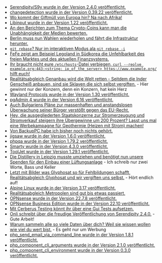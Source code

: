 * [Serendipity/S9y wurde in der Version 2.4.0 veröffentlicht.](https://github.com/s9y/Serendipity/releases/tag/2.4.0)
* [changedetection wurde in der Version 0.39.22 veröffentlicht.](https://github.com/dgtlmoon/changedetection.io/releases/tag/0.39.22)
* [Wo kommt der Giftmüll von Europa hin? Na nach Afrika!](https://netzfrauen.org/2022/11/20/africa-32/)
* [Libinput wurde in der Version 1.22 veröffentlicht.](https://www.phoronix.com/news/libinput-1.22-Released)
* [An den Berichten zum Thema Crypto-Coins kann man die Unabhängigkeit der Medien bewerten.](https://blog.fefe.de/?ts=9d8473cd)
* [Berlin muss nun Wahlen wiederholen und fährt die Infrastruktur herunter.](https://blog.fefe.de/?ts=9d847945)
* [`git rebase`? Nur im interaktiven Modus ala `git rebase -i`](https://opensource.com/article/22/11/advanced-git-commands)
* [FeFe zeigt am Beispiel Legoland in Südkorea die Unfehlbarkeit des freien Marktes und des aktuellen Finanzsystems.](https://blog.fefe.de/?ts=9d85846e)
* [Ihr braucht nicht eure `/etc/hosts`-Datei verbiegen, `curl --reolve example.org:443:<string: ip_of_the_server> https://www.example.org/` hilft euch!](https://utcc.utoronto.ca/~cks/space/blog/web/CurlTestingAlternateServer)
* [Realitätsabgleich Genanbau wird die Welt retten - Seitdem die Inder Genscheiß anbauen, sind sie Sklaven die sich selbst vergiften.](https://netzfrauen.org/2022/11/21/india-28/) - Hier gewinnt nur der Konzern, denn ein Konzern, hat kein Herz
* [Wayland Protocols wurde in der Version 1.30 veröffentlicht.](https://www.phoronix.com/news/Wayland-Tearing-Control-Proto)
* [pgAdmin 4 wurde in der Version 6.16 veröffentlicht.](https://www.postgresql.org/about/news/pgadmin-4-v616-released-2548/)
* [Auch Bulgariens Pläne zur massenhaften und anstandslosen Überwachung seiner Bürger verstößt gegen das EU-Recht.](https://netzpolitik.org/2022/eugh-urteil-vorratsdatenspeicherung-auch-in-bulgarien-mit-eu-recht-unvereinbar/)
* [Hey, die ausgegliederten Staatskonzerne zur Stromerzeugung und Stromverkauf steigern ihre Übergewinne um 200 Prozent? Lasst uns mal eine Werbekampagne für Geothermie (Heizen mit Strom) machen!](https://www.sonnenseite.com/de/wissenschaft/datenkampagne-fuer-die-geothermie-in-deutschland-gestartet/)
* [Von BackupPC habe ich bisher noch nichts gehört.](https://backuppc.github.io/backuppc/)
* [jigsaw wurde in der Version 1.6.0 veröffentlicht.](https://github.com/tighten/jigsaw/releases/tag/v1.6.0)
* [phpqa wurde in der Version 1.79.2 veröffentlicht.](https://github.com/jakzal/phpqa/releases/tag/v1.79.2)
* [Smarty wurde in der Version 4.3.0 veröffentlicht.](https://github.com/smarty-php/smarty/releases/tag/v4.3.0)
* [ToolJet wurde in der Version 1.29.1 veröffentlicht.](https://github.com/ToolJet/ToolJet/releases/tag/v1.29.1)
* [Die Distillery in Leipzig musste umziehen und benötigt nun unsere Spenden für den Einbau einer Lüftungsanlage](https://www.rave-strikes-back.de/?p=11400) - Ich schreib nur zwei Worte, Bass und Keller
* [Letzt mit Bilder was Glyphosat so für Fehlbildungen schafft, Realitätsabgleich Glyphosat und wir vergiften uns selbst.](https://netzfrauen.org/2022/11/22/argentina-4/) - Hört endlich auf!
* [Alpine Linux wurde in der Version 3.17 veröffentlicht.](https://www.phoronix.com/news/Alpine-3.17-Released)
* [Realitätsabgleich Metropolen sind gut bis etwas passiert.](https://netzfrauen.org/2022/11/22/earthquake-2/)
* [OPNsense wurde in der Version 22.7.8 veröffentlicht.](https://opnsense.org/opnsense-22-7-8-released/)
* [OPNsense Business Edition wurde in der Version 22.10 veröffentlicht.](https://opnsense.org/opnsense-business-edition-22-10-released/)
* [Mit Cerberus Testing könnt ihr über eine Gui Tests aufsetzen.](https://opensource.com/article/22/11/cerberus-testing)
* [Onli schreibt über die freudige Veröffentlichung von Serendipity 2.4.0.](https://www.onli-blogging.de/2214/Serendipity-2.4.0-ist-draussen-das-stabile-Release-fuer-PHP-8.0.html) - Gute Arbeit!
* [Warum sammeln alle so viele Daten über dich? Weil sie wissen wollen wie viel du wert bist.](https://netzpolitik.org/2022/we-fight-for-your-digital-rights-sie-wollen-wissen-wie-viel-wir-wert-sind/) - Es geht nur um Werbung
* [php_send_email_via_command_line wurde in der Version 1.8.1 veröffentlicht.](https://github.com/stevleibelt/php_send_email_via_command_line/releases/tag/1.8.1)
* [php_component_cli_arguments wurde in der Version 2.1.0 veröffentlicht.](https://github.com/bazzline/php_component_cli_arguments/releases/tag/2.1.0)
* [php_component_cli_environment wurde in der Version 0.3.0 veröffentlicht.](https://github.com/bazzline/php_component_cli_environment/releases/tag/0.3.0)

